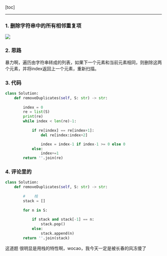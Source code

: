 [toc]

---

### 1.  删除字符串中的所有相邻重复项

![](https://i.loli.net/2019/12/06/dnUwD9SmqGJivx1.jpg)

### 2. 思路

​		暴力啊，遍历由字符串转成的列表，如果下一个元素和当前元素相同，则删除这两个元素，并将index返回上一个元素，重新扫描。

### 3. 代码

```python
class Solution:
    def removeDuplicates(self, S: str) -> str:
        
        index = 0
        re = list(S)
        print(re)
        while index < len(re)-1:
            
            if re[index] == re[index+1]:
                del re[index:index+2]

                index = index-1 if index-1 >= 0 else 0
            else:
                index+=1
        return ''.join(re)
```

### 4. 评论里的

```python
class Solution:
    def removeDuplicates(self, S: str) -> str:
        
        #    栈
        stack = []
        
        for n in S:
            
            if stack and stack[-1] == n:
                stack.pop()
            else:
                stack.append(n)
        return ''.join(stack)
```

这道题 很明显是用栈的特性啊，wocao，我今天一定是被长春的风冻傻了



